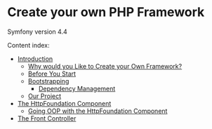# Create your own PHP Framework

Symfony version 4.4

Content index:

* [Introduction](docs/01-introduction)
  * [Why would you Like to Create your Own Framework?](docs/01-introduction#why-would-you-like-to-create-your-own-framework)
  * [Before You Start](docs/01-introduction#before-you-start)
  * [Bootstrapping](docs/01-introduction#bootstraping)
    * [Dependency Management](docs/01-introduction#dependency-management)
  * [Our Project](docs/01-introduction#our-project)
* [The HttpFoundation Component](docs/02-the-http-foundation-component)
  * [Going OOP with the HttpFoundation Component](docs/02-the-http-foundation-component#going-oop-with-the-http-foundation-component)
* [The Front Controller](docs/03-the-front-controller)
